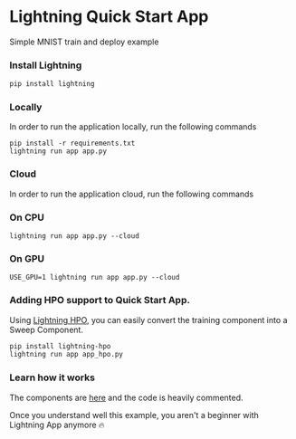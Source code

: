 # Lightning Quick Start App
Simple MNIST train and deploy example

### Install Lightning

```bash
pip install lightning
```

### Locally

In order to run the application locally, run the following commands

```
pip install -r requirements.txt
lightning run app app.py
```

### Cloud

In order to run the application cloud, run the following commands

### On CPU

```
lightning run app app.py --cloud
```

### On GPU

```
USE_GPU=1 lightning run app app.py --cloud
```

### Adding HPO support to Quick Start App.

Using [Lightning HPO](https://github.com/Lightning-AI/LAI-lightning-hpo-App), you can easily convert the training component into a Sweep Component.

```bash
pip install lightning-hpo
lightning run app app_hpo.py
```

### Learn how it works

The components are [here](https://github.com/Lightning-AI/lightning-quick-start/blob/main/quick_start/components.py) and the code is heavily commented.

Once you understand well this example, you aren't a beginner with Lightning App anymore 🔥
